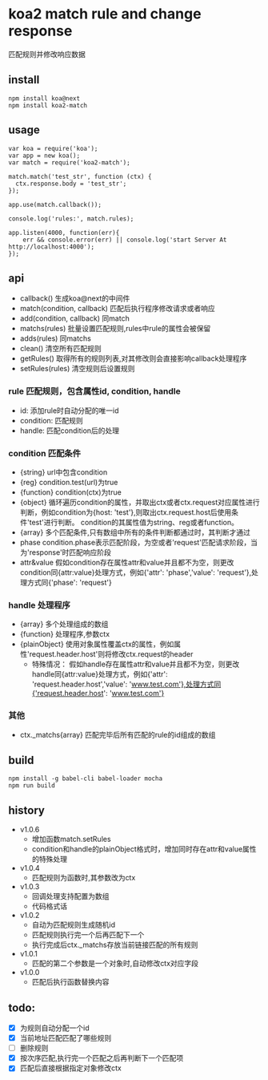 # koa2 match rule and change response
 匹配规则并修改响应数据


## install
```
npm install koa@next
npm install koa2-match
```

## usage
```
var koa = require('koa');
var app = new koa();
var match = require('koa2-match');

match.match('test_str', function (ctx) {
  ctx.response.body = 'test_str';
});

app.use(match.callback());

console.log('rules:', match.rules);

app.listen(4000, function(err){
    err && console.error(err) || console.log('start Server At http://localhost:4000');
});
```

## api
* callback()  生成koa@next的中间件
* match(condition, callback) 匹配后执行程序修改请求或者响应
* add(condition, callback) 同match
* matchs(rules) 批量设置匹配规则,rules中rule的属性会被保留
* adds(rules)  同matchs
* clean()     清空所有匹配规则
* getRules()  取得所有的规则列表,对其修改则会直接影响callback处理程序
* setRules(rules) 清空规则后设置规则

### rule 匹配规则，包含属性id, condition, handle
  - id: 添加rule时自动分配的唯一id
  - condition: 匹配规则
  - handle:    匹配condition后的处理

### condition 匹配条件
  - {string}   url中包含condition
  - {reg}      condition.test(url)为true
  - {function} condition(ctx)为true
  - {object}   循环遍历condition的属性，并取出ctx或者ctx.request对应属性进行判断，例如condition为{host: 'test'},则取出ctx.request.host后使用条件'test'进行判断。 condition的其属性值为string、reg或者function。
  - {array}    多个匹配条件,只有数组中所有的条件判断都通过时，其判断才通过
  - phase      condition.phase表示匹配阶段，为空或者'request'匹配请求阶段，当为'response'时匹配响应阶段
  - attr&value 假如condition存在属性attr和value并且都不为空，则更改condition同{attr:value}处理方式，例如{'attr': 'phase','value': 'request'},处理方式同{'phase': 'request'}


### handle 处理程序
* {array}    多个处理组成的数组
* {function} 处理程序,参数ctx
* {plainObject} 使用对象属性覆盖ctx的属性，例如属性'request.header.host'则将修改ctx.request的header
    - 特殊情况： 假如handle存在属性attr和value并且都不为空，则更改handle同{attr:value}处理方式，例如{'attr': 'request.header.host','value': 'www.test.com'},处理方式同{'request.header.host': 'www.test.com'}

### 其他
* ctx._matchs{array} 匹配完毕后所有匹配的rule的id组成的数组

## build
```
npm install -g babel-cli babel-loader mocha
npm run build
```

## history
* v1.0.6
    - 增加函数match.setRules
    - condition和handle的plainObject格式时，增加同时存在attr和value属性的特殊处理
* v1.0.4
    - 匹配规则为函数时,其参数改为ctx
* v1.0.3
    - 回调处理支持配置为数组
    - 代码格式话
* v1.0.2
    - 自动为匹配规则生成随机id
    - 匹配规则执行完一个后再匹配下一个
    - 执行完成后ctx._matchs存放当前链接匹配的所有规则
* v1.0.1
    - 匹配的第二个参数是一个对象时,自动修改ctx对应字段
* v1.0.0
    - 匹配后执行函数替换内容

## todo:

* [x] 为规则自动分配一个id
* [x] 当前地址匹配匹配了哪些规则
* [ ] 删除规则
* [x] 按次序匹配,执行完一个匹配之后再判断下一个匹配项
* [x] 匹配后直接根据指定对象修改ctx
